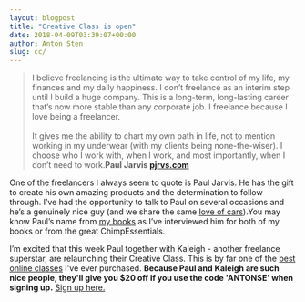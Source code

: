 ```yaml
---
layout: blogpost
title: "Creative Class is open"
date: 2018-04-09T03:39:07+00:00
author: Anton Sten
slug: cc/
---
```


>I believe freelancing is the ultimate way to take control of my life, my finances and my daily happiness. I don’t freelance as an interim step until I build a huge company. This is a long-term, long-lasting career that’s now more stable than any corporate job. I freelance because I love being a freelancer. <br /><br />It gives me the ability to chart my own path in life, not to mention working in my underwear (with my clients being none-the-wiser). I choose who I work with, when I work, and most importantly, when I don’t need to work.**Paul Jarvis [pjrvs.com](https://creativeclass.co/ref/50/)**

One of the freelancers I always seem to quote is Paul Jarvis. He has the gift to create his own amazing products and the determination to follow through. I’ve had the opportunity to talk to Paul on several occasions and he’s a genuinely nice guy (and we share the same [love of cars](https://www.instagram.com/p/BY_F0u_hGEl/?taken-by=antonsten)).You may know Paul’s name from [my books](/books) as I’ve interviewed him for both of my books or from the great ChimpEssentials.

I’m excited that this week Paul together with Kaleigh - another freelance superstar, are relaunching their Creative Class. This is by far one of the [best online classes](https://creativeclass.co/ref/50/) I've ever purchased. **Because Paul and Kaleigh are such nice people, they'll give you $20 off if you use the code 'ANTONSE' when signing up.** [Sign up here.](https://creativeclass.co/ref/50/)

